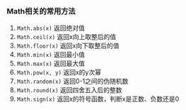 ### Math相关的常用方法

1. ``Math.abs(x)`` 返回绝对值
2. ``Math.ceil(x)`` 返回x向上取整后的值
3. ``Math.floor(x)`` 返回x向下取整后的值
4. ``Math.min(x)``  返回最小值
5. ``Math.max(x)`` 返回最大值
6. ``Math.pow(x, y)`` 返回x的y次幂
7. ``Math.random(x)`` 返回0-1之间的伪随机数
8. ``Math.round(x)`` 返回四舍五入后的整数
9. ``Math.sign(x)`` 返回x的符号函数，判断x是正数、负数还是0 